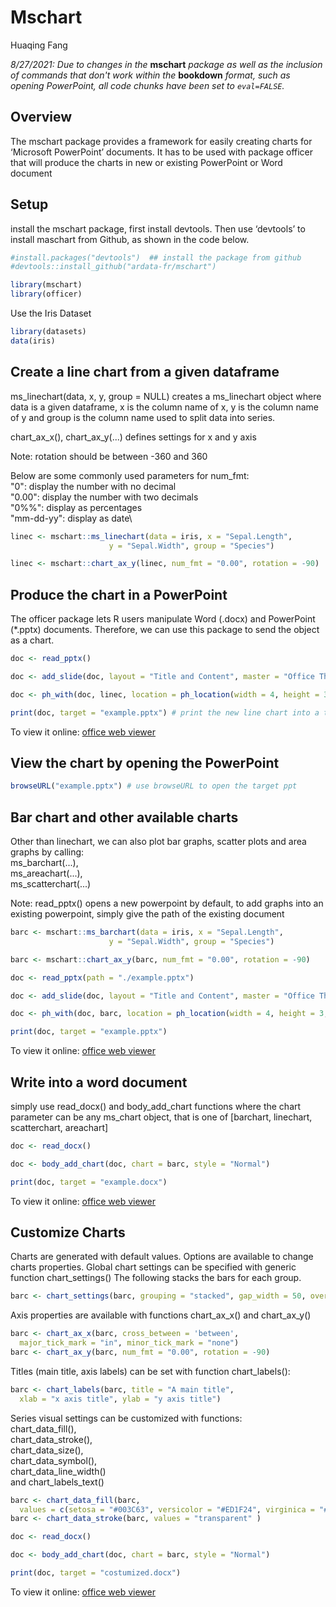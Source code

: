 # Mschart

Huaqing Fang



*8/27/2021: Due to changes in the* **mschart** *package as well as the inclusion of commands that don't work within the* **bookdown** *format, such as opening PowerPoint, all code chunks have been set to `eval=FALSE`.*

## Overview

The mschart package provides a framework for easily creating charts for ‘Microsoft PowerPoint’ documents. It has to be used with package officer that will produce the charts in new or existing PowerPoint or Word document

## Setup
install the mschart package, first install devtools. Then use ‘devtools’ to install maschart from Github, as shown in the code below.


```r
#install.packages("devtools")  ## install the package from github
#devtools::install_github("ardata-fr/mschart")
```




```r
library(mschart)
library(officer)
```

Use the Iris Dataset


```r
library(datasets)
data(iris)
```

## Create a line chart from a given dataframe

ms_linechart(data, x, y, group = NULL) creates a ms_linechart object where data is a given dataframe, x is the column name of x, y is the column name of y and group is the column name used to split data into series.

chart_ax_x(), chart_ax_y(...) defines settings for x and y axis

Note: rotation should be between -360 and 360 

Below are some commonly used parameters for num_fmt: \
"0": display the number with no decimal \
"0.00": display the number with two decimals \
"0\%\%": display as percentages\
"mm-dd-yy": display as date\


```r
linec <- mschart::ms_linechart(data = iris, x = "Sepal.Length",
                      y = "Sepal.Width", group = "Species")

linec <- mschart::chart_ax_y(linec, num_fmt = "0.00", rotation = -90)
```


## Produce the chart in a PowerPoint
The officer package lets R users manipulate Word (.docx) and PowerPoint (*.pptx) documents. Therefore, we can use this package to send the object as a chart.



```r
doc <- read_pptx() 

doc <- add_slide(doc, layout = "Title and Content", master = "Office Theme")

doc <- ph_with(doc, linec, location = ph_location(width = 4, height = 3, label = "hello"))

print(doc, target = "example.pptx") # print the new line chart into a target power point
```
To view it online: <a target="_blank" href="https://drive.google.com/file/d/1TpRVrJi7Q56OD9-oU4aBPY8q6oc6qc73/view?usp=sharing">office web viewer</a>

## View the chart by opening the PowerPoint


```r
browseURL("example.pptx") # use browseURL to open the target ppt
```

## Bar chart and other available charts
Other than linechart, we can also plot bar graphs, scatter plots and area graphs by calling:\
ms_barchart(...),\
ms_areachart(...),\
ms_scatterchart(...)


Note: read_pptx() opens a new powerpoint by default, to add graphs into an existing powerpoint, simply give the path of the existing document



```r
barc <- mschart::ms_barchart(data = iris, x = "Sepal.Length",
                      y = "Sepal.Width", group = "Species")

barc <- mschart::chart_ax_y(barc, num_fmt = "0.00", rotation = -90)

doc <- read_pptx(path = "./example.pptx") 

doc <- add_slide(doc, layout = "Title and Content", master = "Office Theme")

doc <- ph_with(doc, barc, location = ph_location(width = 4, height = 3, label = "hello"))

print(doc, target = "example.pptx")
```
To view it online: <a target="_blank" href="https://drive.google.com/file/d/1PZlhMvCtTKLgTn0upSfhNm8_UTAmc0jP/view?usp=sharing">office web viewer</a>

## Write into a word document
simply use read_docx() and body_add_chart functions where the chart parameter can be any ms_chart object, that is one of [barchart, linechart, scatterchart, areachart]


```r
doc <- read_docx() 

doc <- body_add_chart(doc, chart = barc, style = "Normal")

print(doc, target = "example.docx")
```
To view it online: <a target="_blank" href="https://drive.google.com/file/d/1xxjUDtMafONITrFQ_NYZwqNZ4VjCNphj/view?usp=sharing">office web viewer</a>

## Customize Charts

Charts are generated with default values. Options are available to change charts properties.
Global chart settings can be specified with generic function chart_settings()
The following stacks the bars for each group.

```r
barc <- chart_settings(barc, grouping = "stacked", gap_width = 50, overlap = 100 )
```


Axis properties are available with functions chart_ax_x() and chart_ax_y()


```r
barc <- chart_ax_x(barc, cross_between = 'between', 
  major_tick_mark = "in", minor_tick_mark = "none")
barc <- chart_ax_y(barc, num_fmt = "0.00", rotation = -90)
```

Titles (main title, axis labels) can be set with function chart_labels():


```r
barc <- chart_labels(barc, title = "A main title", 
  xlab = "x axis title", ylab = "y axis title")
```


Series visual settings can be customized with functions:\
chart_data_fill(),\
chart_data_stroke(),\
chart_data_size(),\
chart_data_symbol(),\
chart_data_line_width() \
and chart_labels_text()

```r
barc <- chart_data_fill(barc,
  values = c(setosa = "#003C63", versicolor = "#ED1F24", virginica = "#F2AA00") )
barc <- chart_data_stroke(barc, values = "transparent" )
```


```r
doc <- read_docx() 

doc <- body_add_chart(doc, chart = barc, style = "Normal")

print(doc, target = "costumized.docx")
```
To view it online: <a target="_blank" href="https://drive.google.com/file/d/13W4jhh8ILay6kU2omQyyYyJLWixe4NtY/view?usp=sharing">office web viewer</a>
